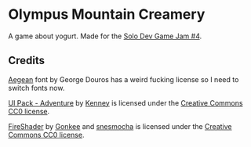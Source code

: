 # Olympus Mountain Creamery

A game about yogurt. Made for the [Solo Dev Game Jam #4](https://itch.io/jam/solo-dev-game-jam-4).

## Credits

[Aegean](https://fontlibrary.org/en/font/aegean) font by George Douros has a weird fucking license so I need to switch fonts now.

[UI Pack - Adventure](https://kenney.nl/assets/ui-pack-adventure) by [Kenney](https://kenney.nl/) is licensed under the [Creative Commons CC0 license](https://creativecommons.org/publicdomain/zero/1.0/).

[FireShader](https://godotshaders.com/shader/fireshader/) by [Gonkee](https://www.youtube.com/@Gonkee) and [snesmocha](https://godotshaders.com/author/snesmocha/) is licensed under the [Creative Commons CC0 license](https://creativecommons.org/publicdomain/zero/1.0/).
